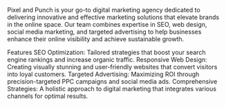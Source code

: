 Pixel and Punch is your go-to digital marketing agency dedicated to delivering innovative and effective marketing solutions that elevate brands in the online space. Our team combines expertise in SEO, web design, social media marketing, and targeted advertising to help businesses enhance their online visibility and achieve sustainable growth.

Features SEO Optimization: Tailored strategies that boost your search engine rankings and increase organic traffic. Responsive Web Design: Creating visually stunning and user-friendly websites that convert visitors into loyal customers. Targeted Advertising: Maximizing ROI through precision-targeted PPC campaigns and social media ads. Comprehensive Strategies: A holistic approach to digital marketing that integrates various channels for optimal results.
